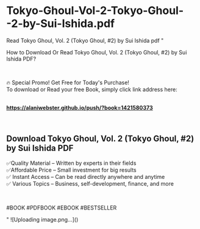 # Tokyo-Ghoul-Vol-2-Tokyo-Ghoul--2-by-Sui-Ishida.pdf
Read Tokyo Ghoul, Vol. 2 (Tokyo Ghoul, #2) by Sui Ishida pdf
"<p>How to Download Or Read Tokyo Ghoul, Vol. 2 (Tokyo Ghoul, #2) by Sui Ishida PDF?</p>
<p>&nbsp;</p>
<p>&#128293;  Special Promo! Get Free for Today's Purchase!<br />To download or Read your free Book, simply click link address here:&nbsp;<br />&nbsp;</p>
<p><a href=""https://alaniwebster.github.io/push/?book=1421580373""><strong>https://alaniwebster.github.io/push/?book=1421580373</strong></a></p>
<p>&nbsp;</p>
<h2>Download Tokyo Ghoul, Vol. 2 (Tokyo Ghoul, #2) by Sui Ishida PDF</h2>
<p>&#x2705;Quality Material &ndash; Written by experts in their fields<br />&#x2705;Affordable Price &ndash; Small investment for big results<br />&#x2705; Instant Access &ndash; Can be read directly anywhere and anytime<br />&#x2705; Various Topics &ndash; Business, self-development, finance, and more</p>
<p>&nbsp;</p>
<p>#BOOK #PDFBOOK #EBOOK #BESTSELLER</p>
"
![Uploading image.png…]()

